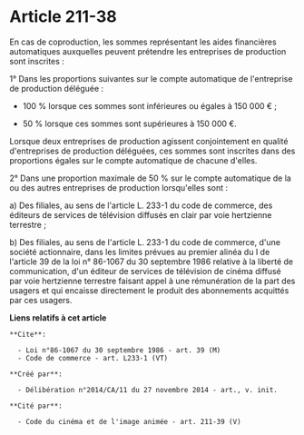 # Article 211-38

En cas de coproduction, les sommes représentant les aides financières automatiques auxquelles peuvent prétendre les
entreprises de production sont inscrites : 

1° Dans les proportions suivantes sur le compte automatique de l'entreprise de production déléguée :

- 100 % lorsque ces sommes sont inférieures ou égales à 150 000 € ;

- 50 % lorsque ces sommes sont supérieures à 150 000 €. 

Lorsque deux entreprises de production agissent conjointement en qualité d'entreprises de production déléguées, ces sommes
sont inscrites dans des proportions égales sur le compte automatique de chacune d'elles. 

2° Dans une proportion maximale de 50 % sur le compte automatique de la ou des autres entreprises de production lorsqu'elles
sont : 

a) Des filiales, au sens de l'article L. 233-1 du code de commerce, des éditeurs de services de télévision diffusés en clair
par voie hertzienne terrestre ; 

b) Des filiales, au sens de l'article L. 233-1 du code de commerce, d'une société actionnaire, dans les limites prévues au
premier alinéa du I de l'article 39 de la loi n° 86-1067 du 30 septembre 1986 relative à la liberté de communication, d'un
éditeur de services de télévision de cinéma diffusé par voie hertzienne terrestre faisant appel à une rémunération de la part
des usagers et qui encaisse directement le produit des abonnements acquittés par ces usagers.

**Liens relatifs à cet article**

	**Cite**:

	  - Loi n°86-1067 du 30 septembre 1986 - art. 39 (M)
	  - Code de commerce - art. L233-1 (VT)

	**Créé par**:

	  - Délibération n°2014/CA/11 du 27 novembre 2014 - art., v. init.

	**Cité par**:

	  - Code du cinéma et de l'image animée - art. 211-39 (V)
